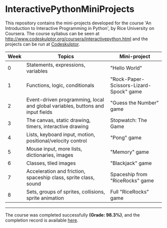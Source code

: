 # InteractivePythonMiniProjects
This repository contains the mini-projects developed for the course 'An Introduction to Interactive Programming in Python', by Rice University on Coursera. The course syllabus can be seen at http://www.codeskulptor.org/coursera/interactivepython.html and the projects can be run at [Codeskulptor](http://codeskulptor.org).

Week |	Topics|	Mini-project |
| ---- | ---- | ---- |
| 0 |	Statements, expressions, variables	|"Hello World" |
| 1 |	Functions, logic, conditionals |	"Rock-Paper-Scissors-Lizard-Spock" game |
| 2 |	Event-driven programming, local and global variables, buttons and input fields| "Guess the Number" game |
| 3 |	The canvas, static drawing, timers, interactive drawing	| Stopwatch: The Game |
| 4 |	Lists, keyboard input, motion, positional/velocity control |	"Pong" game |
| 5 |	Mouse input, more lists, dictionaries, images	| "Memory" game |
| 6 |	Classes, tiled images	| "Blackjack" game |
| 7 |	Acceleration and friction, spaceship class, sprite class, sound	| Spaceship from "RiceRocks" game |
| 8 |	Sets, groups of sprites, collisions, sprite animation	| Full "RiceRocks" game |

----

The course was completed successfully **(Grade: 98.3%)**, and the completion record is available [here](https://www.coursera.org/account/accomplishments/records/ZHVZstdHQYzzVGjs).